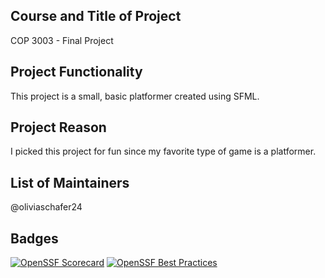 ## Course and Title of Project
COP 3003 - Final Project

## Project Functionality
This project is a small, basic platformer created using SFML. 

## Project Reason
I picked this project for fun since my favorite type of game is a platformer.

## List of Maintainers
@oliviaschafer24

## Badges
[![OpenSSF Scorecard](htt‌ps://api.securityscorecards.dev/projects/github.com/oliviaschafer24/COP-3003-Project/badge)](htt‌ps://securityscorecards.dev/viewer/?uri=github.com/{owner}/{repo})
[![OpenSSF Best Practices](https://www.bestpractices.dev/projects/8516/badge)](https://www.bestpractices.dev/projects/8516)
